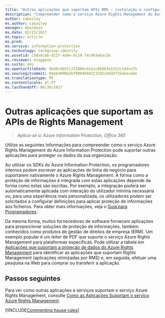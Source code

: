 ```yaml
---
title: "Outras aplicações que suportam APIs RMS – instalação e configuração – AIP"
description: "Compreender como o serviço Azure Rights Management do Azure Information Protection pode suportar outras aplicações para proteger os dados da sua organização."
author: cabailey
ms.author: cabailey
manager: mbaldwin
ms.date: 02/23/2017
ms.topic: article
ms.prod: 
ms.service: information-protection
ms.technology: techgroup-identity
ms.assetid: c50a8cbb-d12f-4a0e-bc29-74c463e6ac3e
ms.reviewer: esaggese
ms.suite: ems
ms.openlocfilehash: 0b48cdb5fc233886c41a1c8b963e1353c14dce75
ms.sourcegitcommit: 04eb4990e2bf0004684221592cb93df35e6acebe
ms.translationtype: MT
ms.contentlocale: pt-PT
ms.lasthandoff: 06/30/2017
---
```

# <a name="other-applications-that-support-the-rights-management-apis"></a>Outras aplicações que suportam as APIs de Rights Management

>*Aplica-se a: Azure Information Protection, Office 365*

Utilize as seguintes informações para compreender como o serviço Azure Rights Management do Azure Information Protection pode suportar outras aplicações para proteger os dados da sua organização.

Ao utilizar os SDKs do Azure Information Protection, os programadores internos podem escrever as aplicações de linha de negócio para suportarem nativamente o Azure Rights Management. A forma como a proteção de informações é integrada com estas aplicações depende da forma como estas são escritas. Por exemplo, a integração poderá ser automaticamente aplicada com interação do utilizador mínima necessária ou, para uma experiência mais personalizada, os utilizadores podem ser solicitados a configurar definições para aplicar proteção de informações aos ficheiros. Para obter mais informações, veja o [Guia para Programadores](../develop/developers-guide.md).

Da mesma forma, muitos fornecedores de software fornecem aplicações para proporcionar soluções de proteção de informações, também conhecidos como produtos de gestão de direitos de empresa (ERM). Um exemplo popular é um leitor de PDF que suporte o serviço Azure Rights Management para plataformas específicas. Pode utilizar a tabela em [Aplicações que suportam a proteção de dados do Azure Rights Management](../get-started/requirements-applications.md) para identificar as aplicações que suportam Rights Management (aplicações otimizadas por RMS) e, em seguida, efetuar uma pesquisa na Web para comprar ou transferir a aplicação.

## <a name="next-steps"></a>Passos seguintes

Para ver como outras aplicações e serviços suportam o serviço Azure Rights Management, consulte [Como as Aplicações Suportam o serviço Azure Rights Management](applications-support.md).

[!INCLUDE[Commenting house rules](../includes/houserules.md)]
